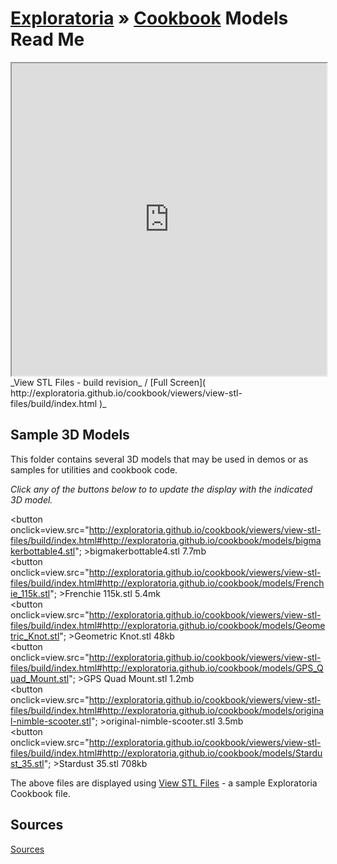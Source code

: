 [Exploratoria]( http://exploratoria.github.io ) &raquo; [Cookbook]( http://exploratoria.github.io/cookbook/ )
Models Read Me
===

<iframe id=view src="http://exploratoria.github.io/cookbook/viewers/view-stl-files/build/index.html" width=100% height=500px ></iframe>  
_View STL Files - build revision_ / [Full Screen]( http://exploratoria.github.io/cookbook/viewers/view-stl-files/build/index.html )_

## Sample 3D Models

This folder contains several 3D models that may be used in demos or as samples for utilities and cookbook code.

_Click any of the buttons below to to update the display with the indicated 3D model._

<button onclick=view.src="http://exploratoria.github.io/cookbook/viewers/view-stl-files/build/index.html#http://exploratoria.github.io/cookbook/models/bigmakerbottable4.stl"; >bigmakerbottable4.stl 7.7mb</button>  
<button onclick=view.src="http://exploratoria.github.io/cookbook/viewers/view-stl-files/build/index.html#http://exploratoria.github.io/cookbook/models/Frenchie_115k.stl"; >Frenchie 115k.stl 5.4mk</button>  
<button onclick=view.src="http://exploratoria.github.io/cookbook/viewers/view-stl-files/build/index.html#http://exploratoria.github.io/cookbook/models/Geometric_Knot.stl"; >Geometric Knot.stl 48kb</button>   
<button onclick=view.src="http://exploratoria.github.io/cookbook/viewers/view-stl-files/build/index.html#http://exploratoria.github.io/cookbook/models/GPS_Quad_Mount.stl"; >GPS Quad Mount.stl 1.2mb</button>  
<button onclick=view.src="http://exploratoria.github.io/cookbook/viewers/view-stl-files/build/index.html#http://exploratoria.github.io/cookbook/models/original-nimble-scooter.stl"; >original-nimble-scooter.stl 3.5mb</button>  
<button onclick=view.src="http://exploratoria.github.io/cookbook/viewers/view-stl-files/build/index.html#http://exploratoria.github.io/cookbook/models/Stardust_35.stl"; >Stardust 35.stl 708kb</button>  

The above files are displayed using [View STL Files]( http://exploratoria.github.io/cookbook/viewers/view-stl-files/ ) - a sample Exploratoria Cookbook file. 

## Sources

[Sources]( #sources.md )